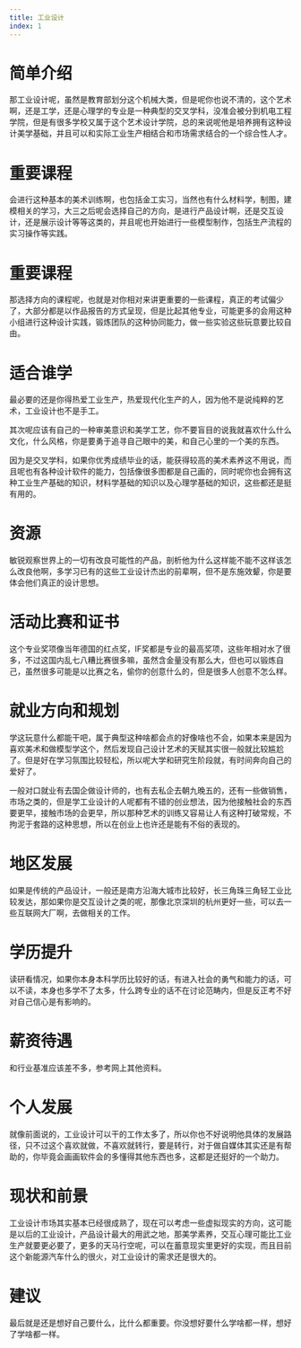 ```yaml
---
title: 工业设计
index: 1
---
```


# 简单介绍

那工业设计呢，虽然是教育部划分这个机械大类，但是呢你也说不清的，这个艺术啊，还是工学，还是心理学的专业是一种典型的交叉学科，没准会被分到机电工程学院，但是有很多学校又属于这个艺术设计学院，总的来说呢他是培养拥有这种设计美学基础，并且可以和实际工业生产相结合和市场需求结合的一个综合性人才。

# 重要课程

会进行这种基本的美术训练啊，也包括金工实习，当然也有什么材料学，制图，建模相关的学习，大三之后呢会选择自己的方向，是进行产品设计啊，还是交互设计，还是展示设计等等这类的，并且呢也开始进行一些模型制作，包括生产流程的实习操作等实践。

# 重要课程

那选择方向的课程呢，也就是对你相对来讲更重要的一些课程，真正的考试偏少了，大部分都是以作品报告的方式呈现，但是比起其他专业，可能更多的会用这种小组进行这种设计实践，锻炼团队的这种协同能力，做一些实验这些玩意要比较自由。

# 适合谁学

最必要的还是你得热爱工业生产，热爱现代化生产的人，因为他不是说纯粹的艺术，工业设计也不是手工。

其次呢应该有自己的一种审美意识和美学工艺，你不要盲目的说我就喜欢什么什么文化，什么风格，你是要勇于追寻自己眼中的美，和自己心里的一个美的东西。

因为是交叉学科，如果你优秀成绩毕业的话，能获得较高的美术素养这不用说，而且呢也有各种设计软件的能力，包括像很多图都是自己画的，同时呢你也会拥有这种工业生产基础的知识，材料学基础的知识以及心理学基础的知识，这些都还是挺有用的。

# 资源

敏锐观察世界上的一切有改良可能性的产品，剖析他为什么这样能不能不这样该怎么改良他啊，多学习已有的这些工业设计杰出的前辈啊，但不是东施效颦，你是要体会他们真正的设计思想。

# 活动比赛和证书

这个专业奖项像当年德国的红点奖，IF奖都是专业的最高奖项，这些年相对水了很多，不过这国内乱七八糟比赛很多嘛，虽然含金量没有那么大，但也可以锻炼自己，虽然很多可能是以比赛之名，偷你的创意什么的，但是很多人创意不怎么样。

# 就业方向和规划

学这玩意什么都能干吧，属于典型这种啥都会点的好像啥也不会，如果本来是因为喜欢美术和做模型学这个，然后发现自己设计艺术的天赋其实很一般就比较尴尬了。但是好在学习氛围比较轻松，所以呢大学和研究生阶段就，有时间奔向自己的爱好了。

一般对口就业有去国企做设计师的，也有去私企去朝九晚五的，还有一些做销售，市场之类的，但是学工业设计的人呢都有不错的创业想法，因为他接触社会的东西要更早，接触市场的会更早，所以那种艺术的训练又容易让人有这种打破常规，不拘泥于套路的这种思想，所以在创业上也许还是能有不俗的表现的。

# 地区发展

如果是传统的产品设计，一般还是南方沿海大城市比较好，长三角珠三角轻工业比较发达，那如果你是交互设计之类的呢，那像北京深圳的杭州更好一些，可以去一些互联网大厂啊，去做相关的工作。

# 学历提升

读研看情况，如果你本身本科学历比较好的话，有进入社会的勇气和能力的话，可以不读，本身也多学不了太多，什么跨专业的话不在讨论范畴内，但是反正考不好对自己信心是有影响的。

# 薪资待遇

和行业基准应该差不多，参考网上其他资料。

# 个人发展

就像前面说的，工业设计可以干的工作太多了，所以你也不好说明他具体的发展路径，只不过这个喜欢就做，不喜欢就转行，要是转行，对于做自媒体其实还是有帮助的，你毕竟会画画软件会的多懂得其他东西也多，这都是还挺好的一个助力。

# 现状和前景

工业设计市场其实基本已经很成熟了，现在可以考虑一些虚拟现实的方向，这可能是以后的工业设计，产品设计最大的用武之地，那美学素养，交互心理可能比工业生产就要更必要了，更多的天马行空呢，可以在蓄意现实里更好的实现，而且目前这个新能源汽车什么的很火，对工业设计的需求还是很大的。

# 建议

最后就是还是想好自己要什么，比什么都重要。你没想好要什么学啥都一样，想好了学啥都一样。